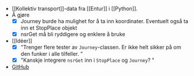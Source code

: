 - [[Kollektiv transport]]-data fra [[Entur]] i [[Python]].
- Å gjøre
    - [x] Journey burde ha mulighet for å ta inn koordinater. Eventuelt også ta inn et StopPlace objekt
    - [x] nsrGet må bli ryddigere og enklere å bruke
- [[Idéer]]
    - [x] "Trenger flere tester av `Journey`-classen. Er ikke helt sikker på om den funker i alle tilfeller. "
    - [x] "Kanskje integrere `nsrGet` inn i `StopPlace` og `Journey`? "
- [GitHub](https://github.com/kmaasrud/pythentur) 
